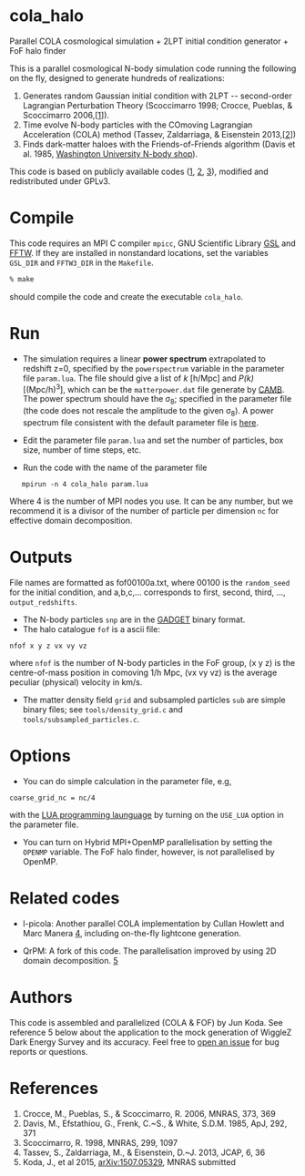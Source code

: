cola_halo
=========

Parallel COLA cosmological simulation + 2LPT initial condition
generator + FoF halo finder

This is a parallel cosmological N-body simulation code running the
following on the fly, designed to generate hundreds of realizations:

1. Generates random Gaussian initial condition with 2LPT --
second-order Lagrangian Perturbation Theory (Scoccimarro 1998; Crocce,
Pueblas, & Scoccimarro 2006,[[1]]).
2. Time evolve N-body particles with the COmoving Lagrangian
Acceleration (COLA) method (Tassev, Zaldarriaga, & Eisenstein
2013,[[2]])
3. Finds dark-matter haloes with the Friends-of-Friends algorithm
(Davis et al. 1985, [Washington University N-body shop][3]).


This code is based on publicly available codes ([1], [2], [3]),
modified and redistributed under GPLv3.

# Compile

This code requires an MPI C compiler `mpicc`, GNU Scientific Library
[GSL](https://www.gnu.org/software/gsl/) and
[FFTW](http://www.fftw.org/). If they are installed in nonstandard
locations, set the variables `GSL_DIR` and `FFTW3_DIR` in the
`Makefile`.

```bash
% make
```

should compile the code and create the executable `cola_halo`.

# Run


- The simulation requires a linear **power spectrum** extrapolated to
  redshift z=0, specified by the `powerspectrum` variable in the
  parameter file `param.lua`. The file should give a list of *k*
  [h/Mpc] and *P(k)* [(Mpc/h)<sup>3</sup>], which can be the
  `matterpower.dat` file generate by [CAMB](http://camb.info/). The
  power spectrum should have the &sigma;<sub>8</sub>; specified in the
  parameter file (the code does not rescale the amplitude to the given
  &sigma;<sub>8</sub>). A power spectrum file consistent with the
  default parameter file is
  [here](http://www13273u.sakura.ne.jp/wizcola/camb0_matterpower.dat).

- Edit the parameter file `param.lua` and set the number of particles,
  box size, number of time steps, etc.

- Run the code with the name of the parameter file

```
   mpirun -n 4 cola_halo param.lua
```
Where 4 is the number of MPI nodes you use. It can be any number, but
we recommend it is a divisor of the number of particle per dimension
`nc` for effective domain decomposition.

# Outputs

File names are formatted as fof00100a.txt, where 00100 is the
`random_seed` for the initial condition, and a,b,c,... corresponds to
first, second, third, ..., `output_redshifts`.

- The N-body particles `snp` are in the
  [GADGET](http://www.mpa-garching.mpg.de/gadget/) binary format.
- The halo catalogue `fof` is a ascii file:

```
nfof x y z vx vy vz
```

where `nfof` is the number of N-body particles in the FoF group, (x y
z) is the centre-of-mass position in comoving 1/h Mpc, (vx vy vz) is
the average peculiar (physical) velocity in km/s.

- The matter density field `grid` and subsampled particles `sub` are
  simple binary files; see `tools/density_grid.c` and
  `tools/subsampled_particles.c`.

# Options

- You can do simple calculation in the parameter file, e.g,

```
coarse_grid_nc = nc/4
```

with the [LUA programming launguage](http://www.lua.org/) by turning
on the `USE_LUA` option in the parameter file.

- You can turn on Hybrid MPI+OpenMP parallelisation by setting the
  `OPENMP` variable. The FoF halo finder, however, is not parallelised
  by OpenMP.

# Related codes

- l-picola: Another parallel COLA implementation by Cullan Howlett and
  Marc Manera [4], including on-the-fly lightcone generation.

- QrPM: A fork of this code. The parallelisation improved by using 2D
  domain decomposition. [5]


# Authors

This code is assembled and parallelized (COLA & FOF) by Jun Koda. See
reference 5 below about the application to the mock generation of
WiggleZ Dark Energy Survey and its accuracy. Feel free to [open an
issue](https://github.com/junkoda/cola_halo/issues) for bug reports or
questions.

# References 
1. Crocce, M., Pueblas, S., & Scoccimarro, R. 2006, MNRAS, 373, 369
2. Davis, M., Efstathiou, G., Frenk, C.~S., & White, S.D.M. 1985, ApJ, 292, 371 
3. Scoccimarro, R. 1998, MNRAS, 299, 1097
4. Tassev, S., Zaldarriaga, M., & Eisenstein, D.~J. 2013, JCAP, 6, 36 
5. Koda, J., et al 2015, [arXiv:1507.05329](http://arxiv.org/abs/1507.05329), MNRAS submitted

[1]: http://cosmo.nyu.edu/roman/2LPT/
[2]: https://bitbucket.org/tassev/colacode/
[3]: http://www-hpcc.astro.washington.edu/tools/fof.html
[4]: https://github.com/CullanHowlett/l-picola
[5]: https://github.com/rainwoodman/QrPM
